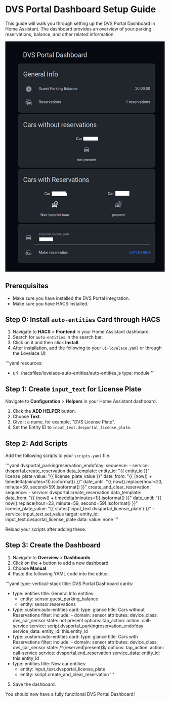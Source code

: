 # DVS Portal Dashboard Setup Guide

This guide will walk you through setting up the DVS Portal Dashboard in Home Assistant. The dashboard provides an overview of your parking reservations, balance, and other related information.

![Example HACS dashboard](./example-dashboard.png)

## Prerequisites

- Make sure you have installed the DVS Portal integration.
- Make sure you have HACS installed.

## Step 0: Install `auto-entities` Card through HACS

1. Navigate to **HACS** > **Frontend** in your Home Assistant dashboard.
2. Search for `auto-entities` in the search bar.
3. Click on it and then click **Install**.
4. After installation, add the following to your `ui-lovelace.yaml` or through the Lovelace UI:

'''yaml
resources:
  - url: /hacsfiles/lovelace-auto-entities/auto-entities.js
    type: module
'''

## Step 1: Create `input_text` for License Plate

Navigate to **Configuration** > **Helpers** in your Home Assistant dashboard.

1. Click the **ADD HELPER** button.
2. Choose **Text**.
3. Give it a name, for example, "DVS License Plate".
4. Set the Entity ID to `input_text.dvsportal_license_plate`.

## Step 2: Add Scripts

Add the following scripts to your `scripts.yaml` file.

'''yaml
dvsportal_parkingreservation_endofday:
  sequence:
    - service: dvsportal.create_reservation
      data_template:
        entity_id: "{{ entity_id }}"
        license_plate_value: "{{ license_plate_value }}"
        date_from: "{{ (now() + timedelta(minutes=1)).isoformat() }}"
        date_until: "{{ now().replace(hour=23, minute=59, second=59).isoformat() }}"
create_and_clear_reservation:
  sequence:
    - service: dvsportal.create_reservation
      data_template:
        date_from: "{{ (now() + timedelta(minutes=1)).isoformat() }}"
        date_until: "{{ now().replace(hour=23, minute=59, second=59).isoformat() }}"
        license_plate_value: "{{ states('input_text.dvsportal_license_plate') }}"
    - service: input_text.set_value
      target:
        entity_id: input_text.dvsportal_license_plate
      data:
        value: none
'''

Reload your scripts after adding these.

## Step 3: Create the Dashboard

1. Navigate to **Overview** > **Dashboards**.
2. Click on the **+** button to add a new dashboard.
3. Choose **Manual**.
4. Paste the following YAML code into the editor.

'''yaml
type: vertical-stack
title: DVS Portal Dashboard
cards:
  - type: entities
    title: General Info
    entities:
      - entity: sensor.guest_parking_balance
      - entity: sensor.reservations
  - type: custom:auto-entities
    card:
      type: glance
      title: Cars without Reservations
    filter:
      include:
        - domain: sensor
          attributes:
            device_class: dvs_car_sensor
          state: not present
          options:
            tap_action:
              action: call-service
              service: script.dvsportal_parkingreservation_endofday
              service_data:
                entity_id: this.entity_id
  - type: custom:auto-entities
    card:
      type: glance
      title: Cars with Reservations
    filter:
      include:
        - domain: sensor
          attributes:
            device_class: dvs_car_sensor
          state: /^(reserved|present)$/
          options:
            tap_action:
              action: call-service
              service: dvsportal.end_reservation
              service_data:
                entity_id: this.entity_id
  - type: entities
    title: New car
    entities:
      - entity: input_text.dvsportal_license_plate
      - entity: script.create_and_clear_reservation
'''

5. Save the dashboard.

You should now have a fully functional DVS Portal Dashboard!
